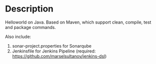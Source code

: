 # Description
Helloworld on Java.
Based on Maven, which support clean, compile, test and package commands.

Also include:
1. sonar-project.properties for Sonarqube
2. Jenkinsfile for Jenkins Pipeline (required: https://github.com/marselsultanov/jenkins-dsl)
